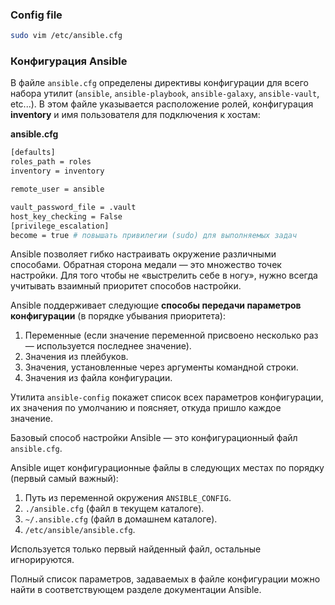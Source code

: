 ### Config file

```bash
sudo vim /etc/ansible.cfg
```

### Конфигурация Ansible

В файле `ansible.cfg` определены директивы конфигурации для всего набора утилит (`ansible`, `ansible-playbook`, `ansible-galaxy`, `ansible-vault`, etc...). В этом файле указывается расположение ролей, конфигурация **inventory** и имя пользователя для подключения к хостам:

**ansible.cfg**

```bash
[defaults]
roles_path = roles
inventory = inventory

remote_user = ansible

vault_password_file = .vault
host_key_checking = False
[privilege_escalation]
become = true # повышать привилегии (sudo) для выполняемых задач 
```

Ansible позволяет гибко настраивать окружение различными способами. Обратная сторона медали — это множество точек настройки. Для того чтобы не «выстрелить себе в ногу», нужно всегда учитывать взаимный приоритет способов настройки.

Ansible поддерживает следующие **способы передачи параметров конфигурации** (в порядке убывания приоритета):

1. Переменные (если значение переменной присвоено несколько раз — используется последнее значение).
2. Значения из плейбуков.
3. Значения, установленные через аргументы командной строки.
4. Значения из файла конфигурации.

Утилита `ansible-config` покажет список всех параметров конфигурации, их значения по умолчанию и поясняет, откуда пришло каждое значение.

Базовый способ настройки Ansible — это конфигурационный файл `ansible.cfg`.

Ansible ищет конфигурационные файлы в следующих местах по порядку (первый самый важный):

1. Путь из переменной окружения `ANSIBLE_CONFIG`.
2. `./ansible.cfg` (файл в текущем каталоге).
3. `~/.ansible.cfg` (файл в домашнем каталоге).
4. `/etc/ansible/ansible.cfg`.

Используется только первый найденный файл, остальные игнорируются.

Полный список параметров, задаваемых в файле конфигурации можно найти в соответствующем разделе документации Ansible.
